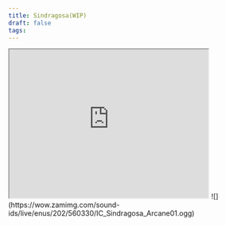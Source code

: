 ```yaml
---
title: Sindragosa(WIP)
draft: false
tags:
---
```

<iframe
  src="https://www.wowhead.com/npc=36853/sindragosa#modelviewer"
  title="iframe Example 1"
  width="400"
  height="300">
</iframe>
![](https://wow.zamimg.com/sound-ids/live/enus/202/560330/IC_Sindragosa_Arcane01.ogg)
